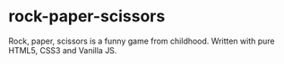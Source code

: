 # rock-paper-scissors
Rock, paper, scissors is a funny game from childhood. Written with pure HTML5, CSS3 and Vanilla JS. 
